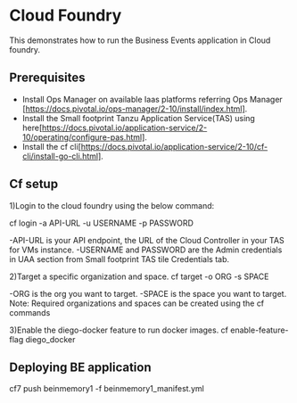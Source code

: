 # Cloud Foundry

This demonstrates how to run the Business Events application in Cloud foundry.

## Prerequisites
* Install Ops Manager on available Iaas platforms referring Ops Manager [https://docs.pivotal.io/ops-manager/2-10/install/index.html].
* Install the Small footprint Tanzu Application Service(TAS) using here[https://docs.pivotal.io/application-service/2-10/operating/configure-pas.html].
* Install the cf cli[https://docs.pivotal.io/application-service/2-10/cf-cli/install-go-cli.html].

## Cf setup

1)Login to the cloud foundry using the below command:

cf login -a API-URL -u USERNAME -p PASSWORD

-API-URL is your API endpoint, the URL of the Cloud Controller in your TAS for VMs instance.
-USERNAME and PASSWORD are the Admin credentials in UAA section from Small footprint TAS tile Credentials tab.

2)Target a specific organization and space. 
cf target -o ORG -s SPACE

-ORG is the org you want to target.
-SPACE is the space you want to target.
Note: Required organizations and spaces can be created using the cf commands

3)Enable the diego-docker feature to run docker images. 
cf enable-feature-flag diego_docker

## Deploying BE application

cf7 push beinmemory1 -f beinmemory1_manifest.yml

